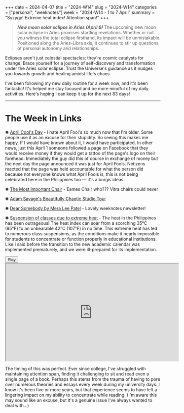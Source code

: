 +++
date = 2024-04-07
title = "2024-W14"
slug = "2024-W14"
categories = ["personal", "weeknotes"]
week = "2024-W14 - 1 to 7 April"
summary = "Syzygy! Extreme heat index! Attention span!"
+++

> ***New moon solar eclipse in Aries (April 8)***
> The upcoming new moon solar eclipse in Aries promises startling revelations. Whether or not you witness the total eclipse firsthand, its impact will be unmistakable. Positioned along the Aries-Libra axis, it continues to stir up questions of personal autonomy and relationships.

Eclipses aren't just celestial spectacles; they're cosmic catalysts for change. Brace yourself for a journey of self-discovery and transformation under the Aries solar eclipse. Trust the Universe's guidance as it nudges you towards growth and healing amidst life's chaos.

I've been following my new daily routine for a week now, and it's been fantastic! It's helped me stay focused and be more mindful of my daily activities. Here's hoping I can keep it up for the next 83 days!

---

# The Week in Links

✺ [April Cool's Day](https://www.aprilcools.club/) - I hate April Fool's so much now that I'm older. Some people use it as an excuse for their stupidity. So seeing this makes me happy. If I would have known about it, I would have participated. In other news, just this April 1 someone followed a page on Facebook that they would receive money if they would get a tattoo of the page's logo on their forehead. Immediately the guy did this of course in exchange of money but the next day the page announced it was just for April Fools. Netizens reacted that the page was held accountable for what the person did because not everyone knows what April Fools is, this is not being celebrated here in the Phiilppines too — it's a burgis ideas.

✺ [The Most Important Chair](https://www.instagram.com/p/C5I3sRfB5pl/) - Eames Chair who??? Vitra chairs could never

✺ [Adam Savage's Beautifully Chaotic Studio Tour](https://www.youtube.com/watch?v=sT1Ie7fw478)

✺ [Dear Somebody by Mera Lee Patel](https://meeraleepatel.substack.com/) - Lovely weeknotes newsletter!

✺ [Suspension of classes due to extreme heat](https://www.sunstar.com.ph/cebu/cebu-lgus-suspend-face-to-face-classes-due-to-intense-heat) - The heat in the Philippines has been outrageous! The heat index can soar from a scorching 35°C (95°F) to an unbearable 42°C (107°F) in no time. This extreme heat has led to numerous class suspensions, as the conditions make it nearly impossible for students to concentrate or function properly in educational institutions. Like I said before the transition to the new academic calendar was implemented prematurely, and we were ill-prepared for its implementation.

<lite-youtube videoid="vYaNiC4kchg" style="background-image: url(&quot;https://i.ytimg.com/vi/vYaNiC4kchg/hqdefault.jpg&quot;);" class="lyt-activated"><button type="button" class="lty-playbtn"><span class="lyt-visually-hidden">Play</span></button><iframe width="560" height="315" title="Play" allow="accelerometer; autoplay; encrypted-media; gyroscope; picture-in-picture" allowfullscreen="" src="https://www.youtube-nocookie.com/embed/vYaNiC4kchg?autoplay"></iframe></lite-youtube>

The timing of this was perfect. Ever since college, I've struggled with maintaining attention span, finding it challenging to sit and read even a single page of a book. Perhaps this stems from the trauma of having to pore over numerous theories and essays every week during my university days. I know it's been five or more years, but that experience seems to have left a lingering impact on my ability to concentrate while reading. (I'm aware this may sound like an excuse, but it's a genuine issue I've always wanted to deal with...)